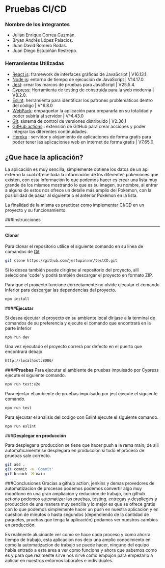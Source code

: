# Pruebas CI/CD
### Nombre de los integrantes

- Julián Enrique Correa Guzmán.
- Bryan Andrés López Palacios.
- Juan David Romero Rodas.
- Juan Diego Estupiñán Restrepo.


### Herramientas Utilizadas
- [React js](https://reactjs.org/): framework de interfaces gráficas de JavaScript | V16.13.1.
- [Node js](https://nodejs.org/en/): entorno de tiempo de ejecución de JavaScript | V14.17.0.
- [Jest](https://jestjs.io/): crear los marcos de pruebas para JavaScript | V25.5.4.
- [Cypress](cypress.io): Herramienta de testing de construida para la web moderna | V8.2.0.
- [Eslint](https://eslint.org/): herramienta para identificar los patrones problemáticos dentro del código | V^6.8.0
- [WebPack](https://webpack.js.org/): empaquetar la aplicación para prepararla en su totalidad y poder subirla al servidor | V^4.43.0
- [Git](https://github.com/): sistema de control de versiones distribuido | V2.36.1
- [GitHub actions](https://github.com/features/actions) : extensión de GitHub para crear acciones y poder integrar las diferentes continuidades.
- [Heroku](https://www.heroku.com/) : servidor y alojamiento de aplicaciones de forma gratis para poder tener las aplicaciones web en internet de forma gratis | V7.65.0.

¿Que hace la aplicación?
-------------
La aplicación es muy sencilla, simplemente obtiene los datos de un api externo la cual ofrece toda la información de los diferentes pokemones que existen, con esta información lo que podemos hacer es crear una lista muy grande de los mismos mostrando lo que es su imagen, su nombre, al entrar a alguna de estos nos ofrece un detalle más amplio del Pokémon, con la posibilidad de pasar al siguiente o el anterior Pokémon en la lista.

La finalidad de la misma es practicar como implementar CI/CD en un proyecto y su funcionamiento.

###Instrucciones
                
----

#### **Clonar**

Para clonar el repositorio utilice el siguiente comando en su línea de comandos de [Git](https://git-scm.com/)

```sh
git clone https://github.com/jestupinanr/testCD.git
```

Si lo desea también puede dirigirse al repositorio del proyecto, allí seleccione 'code' y podrá también descargar el proyecto en formato ZIP.

Para que el proyecto funcione correctamente no olvide ejecutar el comando inferior para descargar las dependencias del proyecto.

```sh
npm install
```

####**Ejecutar**

Si desea ejecutar el proyecto en su ambiente local dirijase a la terminal de comandos de su preferencia y ejecute el comando que encontrará en la parte inferior

```sh
npm run dev
```

Una vez ejecutado el proyecto correrá por defecto en el puerto que encontrará debajo.

```sh
http://localhost:8080/
```

####**Pruebas**
Para ejecutar el ambiente de pruebas impulsado por Cypress ejecute el siguiente comando.

```sh
npm run test:e2e
```

Para ejectar el ambiente de pruebas impulsado por jest ejecute el siguiente comando.

```sh
npm run test
```

Para ejecutar el analisis del codigo con Eslint ejecute el siguiente comando.

```sh
npm run eslint
```

###**Desplegar en producción**

Para desplegar a produccion se tiene que hacer push a la rama main, de alli automaticamente se desplegara en produccion si todo el proceso de pruebas sale correcto.

```sh
git add .
git commit -m 'Commit'
git branch -M main
```

###Conclusiones
Gracias a github action, jenkins y demas provedores de automatizacion de procesos podemos podemos convertir algo muy monótono en una gran ampliacion y reduccion de trabajo, con github actions podemos automatizar las pruebas, testing, entregas y desplieges a produccion de una manera muy sencilla y lo mejor es que se ofrece gratis con lo que podemos simplemente hacer un push en nuestra aplicación y en cuestion de minutos o hasta segundos (dependiendo de la cantidad de paquetes, pruebas que tenga la aplicación) podamos ver nuestros cambios en producción.

Es realmente alucinante ver como se hace cada proceso y como ahorra tiempo de trabajo, esta aplicación nos dejo una amplio conocimiento en como la automatizacion de trabajo se puede hacer, ninguno del equipo habia entrado a esta area a ver como funciona y ahora que sabemos como es y para que realmente sirve nos sirve como empujon para empezarlo a aplicar en nuestros entornos laborales e individuales.